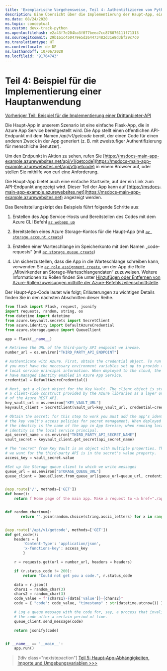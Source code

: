 ```yaml
---
title: 'Exemplarische Vorgehensweise, Teil 4: Authentifizieren von Python-Apps bei Azure-Diensten'
description: Eine Übersicht über die Implementierung der Haupt-App, einschließlich des gesamten Codes.
ms.date: 08/24/2020
ms.topic: conceptual
ms.custom: devx-track-python
ms.openlocfilehash: e2a43f7e204ba3f077beea7cc878076111f71313
ms.sourcegitcommit: 29b161c450479e5d264473482d31e8d3bf29c7c0
ms.translationtype: HT
ms.contentlocale: de-DE
ms.lasthandoff: 10/06/2020
ms.locfileid: "91764743"
---
```

# <a name="part-4-example-main-application-implementation"></a>Teil 4: Beispiel für die Implementierung einer Hauptanwendung

[Vorheriger Teil: Beispiel für die Implementierung einer Drittanbieter-API](walkthrough-tutorial-authentication-03.md)

Die Haupt-App in unserem Szenario ist eine einfache Flask-App, die in Azure App Service bereitgestellt wird. Die App stellt einen öffentlichen API-Endpunkt mit dem Namen */api/v1/getcode* bereit, der einen Code für einen anderen Zweck in der App generiert (z. B. mit zweistufiger Authentifizierung für menschliche Benutzer).

Um den Endpunkt in Aktion zu sehen, rufen Sie [https://msdocs-main-app-example.azurewebsites.net/api/v1/getcode](https://msdocs-main-app-example.azurewebsites.net/api/v1/getcode) in einem Browser auf, oder stellen Sie mithilfe von curl eine Anforderung.

Die Haupt-App bietet auch eine einfache Startseite, auf der ein Link zum API-Endpunkt angezeigt wird. Dieser Teil der App kann auf [https://msdocs-main-app-example.azurewebsites.net](https://msdocs-main-app-example.azurewebsites.net) angezeigt werden.

Das Bereitstellungskript des Beispiels führt folgende Schritte aus:

1. Erstellen des App Service-Hosts und Bereitstellen des Codes mit dem Azure CLI Befehl [`az webapp up`](/cli/azure/webapp#az-webapp-up)

1. Bereitstellen eines Azure Storage-Kontos für die Haupt-App (mit [`az storage account create`](/cli/azure/storage/account#az-storage-account-create))

1. Erstellen einer Warteschlange im Speicherkonto mit dem Namen „code-requests“ (mit [`az storage queue create`](/cli/azure/storage/queue#az-storage-queue-create))

1. Um sicherzustellen, dass die App in die Warteschlange schreiben kann, verwenden Sie [`az role assignment create`](/cli/azure/role/assignment#az-role-assignment-create), um der App die Rolle „Mitwirkender an Storage-Warteschlangendaten“ zuzuweisen. Weitere Informationen zu Rollen finden Sie unter [Hinzufügen oder Entfernen von Azure-Rollenzuweisungen mithilfe der Azure-Befehlszeilenschnittstelle](/azure/role-based-access-control/role-assignments-cli).

Der Haupt-App-Code lautet wie folgt; Erläuterungen zu wichtigen Details finden Sie in den nächsten Abschnitten dieser Reihe.

```python
from flask import Flask, request, jsonify
import requests, random, string, os
from datetime import datetime
from azure.keyvault.secrets import SecretClient
from azure.identity import DefaultAzureCredential
from azure.storage.queue import QueueClient

app = Flask(__name__)

# Retrieve the URL of the third-party API endpoint we invoke.
number_url = os.environ["THIRD_PARTY_API_ENDPOINT"]

# Authenticate with Azure. First, obtain the credential object. To run locally,
# you must have the necessary environment variables set up to provide the
# local service principal information. When deployed to the cloud, the app must
# have managed identity enabled in Azure App Service.
credential = DefaultAzureCredential()

# Next, get a client object for the Key Vault. The client object is strictly
# a client-side construct provided by the Azure libraries as a layer on top
# of the Azure REST API.
key_vault_url = os.environ["KEY_VAULT_URL"]
keyvault_client = SecretClient(vault_url=key_vault_url, credential=credential)

# Obtain the secret: for this step to work you must add the app's identity to
# the key vault's access policies for secret management. When deployed to the cloud
# the identity is the name of the app in App Service; when running locally, the
# identity is the local service principal.
api_secret_name = os.environ["THIRD_PARTY_API_SECRET_NAME"]
vault_secret = keyvault_client.get_secret(api_secret_name)

# The "secret" from Key Vault is an object with multiple properties. The access key
# we want for the third-party API is in the secret's value property.
access_key = vault_secret.value

#Set up the Storage queue client to which we write messages
queue_url = os.environ["STORAGE_QUEUE_URL"]
queue_client = QueueClient.from_queue_url(queue_url=queue_url, credential=credential)


@app.route('/', methods=['GET'])
def home():
    return f'Home page of the main app. Make a request to <a href="./api/v1/getcode">/api/v1/getcode</a>.'


def random_char(num):
       return ''.join(random.choice(string.ascii_letters) for x in range(num))


@app.route('/api/v1/getcode', methods=['GET'])
def get_code():
    headers = {
        'Content-Type': 'application/json',
        'x-functions-key': access_key
        }

    r = requests.get(url = number_url, headers = headers)

    if (r.status_code != 200):
        return "Could not get you a code.", r.status_code

    data = r.json()
    chars1 = random_char(3)
    chars2 = random_char(3)
    code_value = f"{chars1}-{data['value']}-{chars2}"
    code = { "code": code_value, "timestamp" : str(datetime.utcnow()) }

    # Log a queue message with the code for, say, a process that invalidates
    # the code after a certain period of time.
    queue_client.send_message(code)

    return jsonify(code)


if __name__ == '__main__':
    app.run()
```

> [!div class="nextstepaction"]
> [Teil 5: Haupt-App-Abhängigkeiten, Importe und Umgebungsvariablen >>>](walkthrough-tutorial-authentication-05.md)
